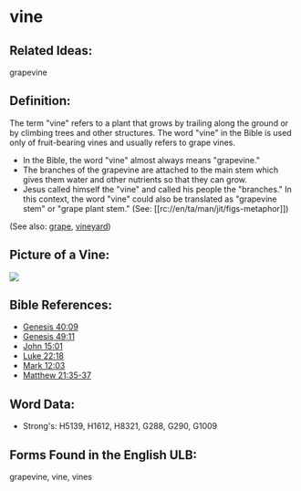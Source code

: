 # vine

## Related Ideas:

grapevine


## Definition:

The term "vine" refers to a plant that grows by trailing along the ground or by climbing trees and other structures. The word "vine" in the Bible is used only of fruit-bearing vines and usually refers to grape vines.

* In the Bible, the word "vine" almost always means "grapevine."
* The branches of the grapevine are attached to the main stem which gives them water and other nutrients so that they can grow.
* Jesus called himself the "vine" and called his people the "branches." In this context, the word "vine" could also be translated as "grapevine stem" or "grape plant stem." (See: [[rc://en/ta/man/jit/figs-metaphor]])

(See also: [grape](../other/grape.md), [vineyard](../other/vineyard.md))

## Picture of a Vine:

<a href="https://content.bibletranslationtools.org/WycliffeAssociates/en_tw/raw/branch/master/PNGs/v/Vine.png"><img src="https://content.bibletranslationtools.org/WycliffeAssociates/en_tw/raw/branch/master/PNGs/v/Vine.png" ></a>

## Bible References:

* [Genesis 40:09](rc://en/tn/help/gen/40/09)
* [Genesis 49:11](rc://en/tn/help/gen/49/11)
* [John 15:01](rc://en/tn/help/jhn/15/01)
* [Luke 22:18](rc://en/tn/help/luk/22/18)
* [Mark 12:03](rc://en/tn/help/mrk/12/03)
* [Matthew 21:35-37](rc://en/tn/help/mat/21/35)

## Word Data:

* Strong's: H5139, H1612, H8321, G288, G290, G1009

## Forms Found in the English ULB:

grapevine, vine, vines


